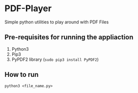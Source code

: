 # PDF-Player
Simple python utilities to play around with PDF Files

## Pre-requisites for running the appliaction
1. Python3
2. Pip3
3. PyPDF2 library (```sudo pip3 install PyPDF2```)

## How to run
```python3 <file_name.py>```